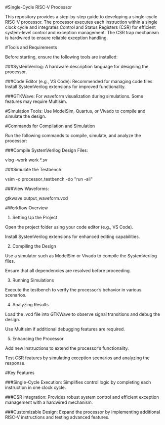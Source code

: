 #Single-Cycle RISC-V Processor

This repository provides a step-by-step guide to developing a single-cycle RISC-V processor. The processor executes each instruction within a single clock cycle and integrates Control and Status Registers (CSR) for efficient system-level control and exception management. The CSR trap mechanism is hardwired to ensure reliable exception handling.

#Tools and Requirements

Before starting, ensure the following tools are installed:

###SystemVerilog:
A hardware description language for designing the processor.

###Code Editor (e.g., VS Code):
Recommended for managing code files. Install SystemVerilog extensions for improved functionality.

###GTKWave:
For waveform visualization during simulations. Some features may require Multisim.

#Simulation Tools:
Use ModelSim, Quartus, or Vivado to compile and simulate the design.

#Commands for Compilation and Simulation

Run the following commands to compile, simulate, and analyze the processor:

###Compile SystemVerilog Design Files:

vlog -work work *.sv

###Simulate the Testbench:

vsim -c processor_testbench -do "run -all"

###View Waveforms:

gtkwave output_waveform.vcd

#Workflow Overview

1. Setting Up the Project

Open the project folder using your code editor (e.g., VS Code).

Install SystemVerilog extensions for enhanced editing capabilities.

2. Compiling the Design

Use a simulator such as ModelSim or Vivado to compile the SystemVerilog files.

Ensure that all dependencies are resolved before proceeding.

3. Running Simulations

Execute the testbench to verify the processor’s behavior in various scenarios.

4. Analyzing Results

Load the .vcd file into GTKWave to observe signal transitions and debug the design.

Use Multisim if additional debugging features are required.

5. Enhancing the Processor

Add new instructions to extend the processor’s functionality.

Test CSR features by simulating exception scenarios and analyzing the response.

#Key Features

###Single-Cycle Execution:
Simplifies control logic by completing each instruction in one clock cycle.

###CSR Integration:
Provides robust system control and efficient exception management with a hardwired mechanism.

###Customizable Design:
Expand the processor by implementing additional RISC-V instructions and testing advanced features.
